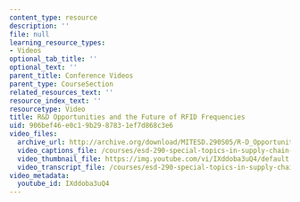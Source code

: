 ```yaml
---
content_type: resource
description: ''
file: null
learning_resource_types:
- Videos
optional_tab_title: ''
optional_text: ''
parent_title: Conference Videos
parent_type: CourseSection
related_resources_text: ''
resource_index_text: ''
resourcetype: Video
title: R&D Opportunities and the Future of RFID Frequencies
uid: 906bef46-e0c1-9b29-8783-1ef7d868c3e6
video_files:
  archive_url: http://archive.org/download/MITESD.290S05/R-D_Opportunities_Future_RFID_Frequencies-220k.mp4
  video_captions_file: /courses/esd-290-special-topics-in-supply-chain-management-spring-2005/bc616577b95c5bc1abc0e501b14de69c_IXddoba3uQ4.vtt
  video_thumbnail_file: https://img.youtube.com/vi/IXddoba3uQ4/default.jpg
  video_transcript_file: /courses/esd-290-special-topics-in-supply-chain-management-spring-2005/840392765ed08571c92c9c928ea5c49a_IXddoba3uQ4.pdf
video_metadata:
  youtube_id: IXddoba3uQ4
---
```

